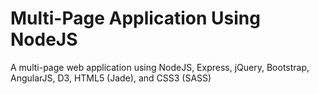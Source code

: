 # Multi-Page Application Using NodeJS

A multi-page web application using NodeJS, Express, jQuery, Bootstrap, AngularJS, D3, HTML5 (Jade), and CSS3 (SASS)
